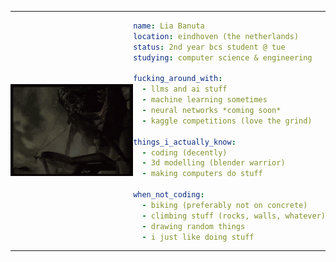 
<table style="border-collapse: collapse;">
<tr>
<td style="border: none; padding: 0;"">

![Fucker is not loading](./god-of-war-hydra.gif)

</td>
<td style="border: none; padding: 0;">

```yaml
name: Lia Banuta
location: eindhoven (the netherlands)
status: 2nd year bcs student @ tue
studying: computer science & engineering

fucking_around_with:
  - llms and ai stuff
  - machine learning sometimes  
  - neural networks *coming soon*
  - kaggle competitions (love the grind)

things_i_actually_know:
  - coding (decently)
  - 3d modelling (blender warrior)
  - making computers do stuff

when_not_coding:
  - biking (preferably not on concrete)
  - climbing stuff (rocks, walls, whatever)
  - drawing random things
  - i just like doing stuff
```

</td>
</tr>
</table>
